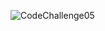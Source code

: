 ![CodeChallenge05](https://github.com/abshir206/data-structures-and-algorithms/assets/122309776/20d1b1fc-8913-4230-b30b-bd54a9b3754d)
